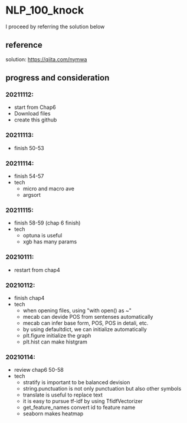 # NLP_100_knock
I proceed by referring the solution below

## reference
solution: https://qiita.com/nymwa

## progress and consideration
### 20211112:
- start from Chap6
- Download files
- create this github
### 20211113:
- finish 50-53
### 20211114:
- finish 54-57
- tech
  - micro and macro ave 
  - argsort
### 20211115:
- finish 58-59 (chap 6 finish)
- tech
  - optuna is useful
  - xgb has many params
### 20210111:
- restart from chap4 
### 20210112:
- finish chap4
- tech
  - when opening files, using "with open() as ~"
  - mecab can devide POS from sentenses automatically
  - mecab can infer base form, POS, POS in detali, etc.
  - by using defaultdict, we can initialize automatically
  - plt.figure initialize the graph
  - plt.hist can make histgram
### 20210114:
- review chap6 50-58
- tech
  - stratify is important to be balanced devision
  - string.punctuation is not only punctuation but also other symbols
  - translate is useful to replace text
  - it is easy to pursue tf-idf by using TfidfVectorizer
  - get_feature_names convert id to feature name
  - seaborn makes heatmap
